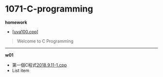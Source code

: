 # 1071-C-programming
**homework**

 -  [[uva100.cpp](https://github.com/mirrortku/1071-C-programming/blob/master/homework/uva100.cpp "uva100.cpp")]

> Welcome to C Programming
****

**w01**

 - 第一個C程式[2018.9.11-1.cpp](https://github.com/mirrortku/1071-C-programming/blob/master/w01/2018.9.11-1.cpp "2018.9.11-1.cpp")
 - List item

<!--stackedit_data:
eyJoaXN0b3J5IjpbNzE2NTk2NTI2XX0=
-->